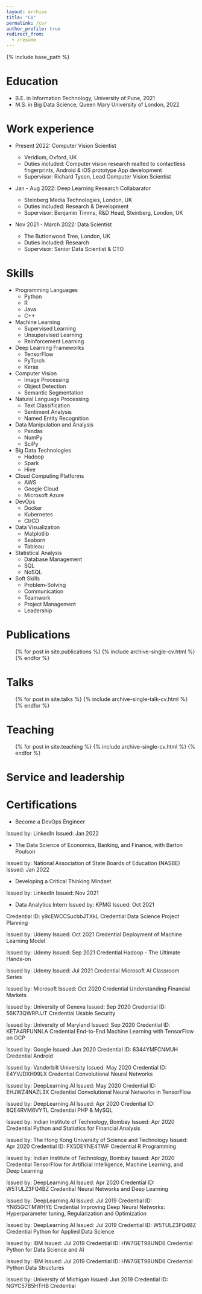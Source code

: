 ```yaml
---
layout: archive
title: "CV"
permalink: /cv/
author_profile: true
redirect_from:
  - /resume
---
```


{% include base_path %}

Education
======
* B.E. in Information Technology, University of Pune, 2021
* M.S. in Big Data Science, Queen Mary University of London, 2022

Work experience
======
* Present 2022: Computer Vision Scientist
  * Veridium, Oxford, UK
  * Duties included: Computer vision research realted to contactless fingerprints, Android & iOS prototype App development
  * Supervisor: Richard Tyson, Lead Computer Vision Scientist

* Jan - Aug 2022: Deep Learning Research Collabarator
  * Steinberg Media Technologies, London, UK
  * Duties included: Research & Development
  * Supervisor: Benjamin Timms, R&D Head, Steinberg, London, UK

* Nov 2021 - March 2022: Data Scientist
  * The Buttonwood Tree, London, UK
  * Duties included: Research
  * Supervisor: Senior Data Scientist & CTO 

  
Skills
======

* Programming Languages
  * Python
  * R
  * Java
  * C++
* Machine Learning
  * Supervised Learning
  * Unsupervised Learning
  * Reinforcement Learning
* Deep Learning Frameworks
  * TensorFlow
  * PyTorch
  * Keras
* Computer Vision
  * Image Processing
  * Object Detection
  * Semantic Segmentation
* Natural Language Processing
  * Text Classification
  * Sentiment Analysis
  * Named Entity Recognition
* Data Manipulation and Analysis
  * Pandas
  * NumPy
  * SciPy
* Big Data Technologies
  * Hadoop
  * Spark
  * Hive
* Cloud Computing Platforms
  * AWS
  * Google Cloud
  * Microsoft Azure
* DevOps
  * Docker
  * Kubernetes
  * CI/CD
* Data Visualization
  * Matplotlib
  * Seaborn
  * Tableau
* Statistical Analysis
  * Database Management
  * SQL
  * NoSQL
* Soft Skills
  * Problem-Solving
  * Communication
  * Teamwork
  * Project Management
  * Leadership

Publications
======
  <ul>{% for post in site.publications %}
    {% include archive-single-cv.html %}
  {% endfor %}</ul>
  
Talks
======
  <ul>{% for post in site.talks %}
    {% include archive-single-talk-cv.html %}
  {% endfor %}</ul>
  
Teaching
======
  <ul>{% for post in site.teaching %}
    {% include archive-single-cv.html %}
  {% endfor %}</ul>
  
Service and leadership
======

Certifications
======

* Become a DevOps Engineer

Issued by: LinkedIn
Issued: Jan 2022

* The Data Science of Economics, Banking, and Finance, with Barton Poulson

Issued by: National Association of State Boards of Education (NASBE)
Issued: Jan 2022


* Developing a Critical Thinking Mindset

Issued by: LinkedIn
Issued: Nov 2021

* Data Analytics Intern
Issued by: KPMG
Issued: Oct 2021

Credential ID: y9cEWCCSucbbJTXkL
Credential
Data Science Project Planning

Issued by: Udemy
Issued: Oct 2021
Credential
Deployment of Machine Learning Model

Issued by: Udemy
Issued: Sep 2021
Credential
Hadoop - The Ultimate Hands-on

Issued by: Udemy
Issued: Jul 2021
Credential
Microsoft AI Classroom Series

Issued by: Microsoft
Issued: Oct 2020
Credential
Understanding Financial Markets

Issued by: University of Geneva
Issued: Sep 2020
Credential ID: 56K73QWRPJJT
Credential
Usable Security

Issued by: University of Maryland
Issued: Sep 2020
Credential ID: KETA4RFUNNLA
Credential
End-to-End Machine Learning with TensorFlow on GCP

Issued by: Google
Issued: Jun 2020
Credential ID: 6344YMFCNMUH
Credential
Android

Issued by: Vanderbilt University
Issued: May 2020
Credential ID: E4YVJDXH99LX
Credential
Convolutional Neural Networks

Issued by: DeepLearning.AI
Issued: May 2020
Credential ID: EHJWZ4NAZL3X
Credential
Convolutional Neural Networks in TensorFlow

Issued by: DeepLearning.AI
Issued: Apr 2020
Credential ID: 8QE4RVM6VYTL
Credential
PHP & MySQL

Issued by: Indian Institute of Technology, Bombay
Issued: Apr 2020
Credential
Python and Statistics for Financial Analysis

Issued by: The Hong Kong University of Science and Technology
Issued: Apr 2020
Credential ID: FX5DEYNE4TWF
Credential
R Programming

Issued by: Indian Institute of Technology, Bombay
Issued: Apr 2020
Credential
TensorFlow for Artificial Intelligence, Machine Learning, and Deep Learning

Issued by: DeepLearning.AI
Issued: Apr 2020
Credential ID: W5TULZ3FQ4BZ
Credential
Neural Networks and Deep Learning

Issued by: DeepLearning.AI
Issued: Jul 2019
Credential ID: YN65GCTMWHYE
Credential
Improving Deep Neural Networks: Hyperparameter tuning, Regularization and Optimization

Issued by: DeepLearning.AI
Issued: Jul 2019
Credential ID: W5TULZ3FQ4BZ
Credential
Python for Applied Data Science

Issued by: IBM
Issued: Jul 2019
Credential ID: HW7GET98UND6
Credential
Python for Data Science and AI

Issued by: IBM
Issued: Jul 2019
Credential ID: HW7GET98UND6
Credential
Python Data Structures

Issued by: University of Michigan
Issued: Jun 2019
Credential ID: NGYC57B5HTHB
Credential
